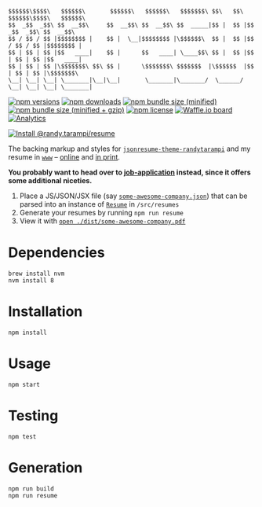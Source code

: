 ```plaintext
$$$$$$\$$$$\   $$$$$$\       $$$$$$\   $$$$$$\   $$$$$$$\ $$\   $$\ $$$$$$\$$$$\   $$$$$$\  
$$  _$$  _$$\ $$  __$$\     $$  __$$\ $$  __$$\ $$  _____|$$ |  $$ |$$  _$$  _$$\ $$  __$$\ 
$$ / $$ / $$ |$$$$$$$$ |    $$ |  \__|$$$$$$$$ |\$$$$$$\  $$ |  $$ |$$ / $$ / $$ |$$$$$$$$ |
$$ | $$ | $$ |$$   ____|    $$ |      $$   ____| \____$$\ $$ |  $$ |$$ | $$ | $$ |$$   ____|
$$ | $$ | $$ |\$$$$$$$\ $$\ $$ |      \$$$$$$$\ $$$$$$$  |\$$$$$$  |$$ | $$ | $$ |\$$$$$$$\ 
\__| \__| \__| \_______|\__|\__|       \_______|\_______/  \______/ \__| \__| \__| \_______|
```

[![npm versions](https://img.shields.io/npm/v/@randy.tarampi/resume.svg?style=flat-square)](https://www.npmjs.com/package/@randy.tarampi/resume) [![npm downloads](https://img.shields.io/npm/dt/@randy.tarampi/resume.svg?style=flat-square)](https://www.npmjs.com/package/@randy.tarampi/resume) [![npm bundle size (minified)](https://img.shields.io/bundlephobia/min/@randy.tarampi/resume.svg?style=flat-square)](https://www.npmjs.com/package/@randy.tarampi/resume) [![npm bundle size (minified + gzip)](https://img.shields.io/bundlephobia/minzip/@randy.tarampi/resume.svg?style=flat-square)](https://www.npmjs.com/package/@randy.tarampi/resume) [![npm license](https://img.shields.io/npm/l/@randy.tarampi/resume.svg?registry_uri=https%3A%2F%2Fregistry.npmjs.com&style=flat-square)](https://www.npmjs.com/package/@randy.tarampi/resume) [![Waffle.io board](https://badge.waffle.io/randytarampi/randytarampi.github.io.svg?columns=all&style=flat-square)](https://waffle.io/randytarampi/randytarampi.github.io) [![Analytics](https://ga-beacon.appspot.com/UA-50921068-1/beacon/github/randytarampi/me/tree/master/packages/resume?flat&useReferrer)](https://github.com/igrigorik/ga-beacon)

[![Install @randy.tarampi/resume](https://nodeico.herokuapp.com/@randy.tarampi/resume.svg)](https://www.npmjs.com/package/@randy.tarampi/resume)

The backing markup and styles for [`jsonresume-theme-randytarampi`](../jsonresume-theme) and my resume in [`www`](../www) – [online](https://www.randytarampi.ca/resume) and [in print](https://github.com/randytarampi/me/blob/master/packages/resume/docs/resume.pdf).

**You probably want to head over to [job-application](../job-application) instead, since it offers some additional niceties.**

1. Place a JS/JSON/JSX file (say [`some-awesome-company.json`](./src/resumes/some-awesome-company.json)) that can be parsed into an instance of [`Resume`](./src/lib/resume) in `/src/resumes`
2. Generate your resumes by running `npm run resume`
3. View it with [`open ./dist/some-awesome-company.pdf`](./dist/some-awesome-company.pdf)

# Dependencies

```
brew install nvm
nvm install 8
```

# Installation

```
npm install
```

# Usage

```
npm start
```

# Testing

```
npm test
```

# Generation

```
npm run build
npm run resume
```
